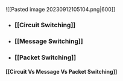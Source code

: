![[Pasted image 20230912105104.png|600]]

- ### [[Circuit Switching]]
- ### [[Message Switching]]
- ### [[Packet Switching]]

#### [[Circuit Vs Message Vs Packet Switching]]

